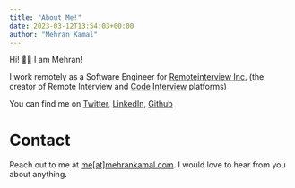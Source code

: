 ```yaml
---
title: "About Me!"
date: 2023-03-12T13:54:03+00:00
author: "Mehran Kamal"
---
```


Hi! 👋🏼 I am Mehran!

I work remotely as a Software Engineer for [Remoteinterview Inc.](https://www.remoteinterview.io/) (the creator of Remote Interview and [Code Interview](https://www.codeinterview.io) platforms)

You can find me on [Twitter](https://x.com/mehran_kamal), [LinkedIn](https://www.linkedin.com/in/mehrankamal36/), [Github](https://www.github.com/mehrankamal)

# Contact

Reach out to me at [me[at]mehrankamal.com](mailto:me[at]mehrankamal.com). I would love to hear from you about anything.